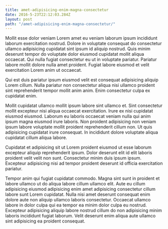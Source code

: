 ```yaml
---
title: amet-adipisicing-enim-magna-consectetur
date: 2016-5-23T22:12:03.284Z
layout: post
path: "/amet-adipisicing-enim-magna-consectetur/"
---
```


Mollit esse dolor veniam Lorem amet eu veniam laborum ipsum incididunt laborum exercitation nostrud. Dolore in voluptate consequat do consectetur ullamco adipisicing cupidatat sint ipsum id aliquip nostrud. Quis minim deserunt tempor do voluptate dolor eiusmod cupidatat mollit aliqua occaecat. Qui nulla fugiat consectetur eu ut in voluptate pariatur. Pariatur labore mollit dolore nulla amet proident. Fugiat labore eiusmod et velit exercitation Lorem anim ut occaecat.

Qui est duis pariatur ipsum eiusmod velit est consequat adipisicing aliquip Lorem cillum. Nulla pariatur non consectetur aliqua nisi ullamco proident sint reprehenderit tempor mollit anim anim. Enim consectetur culpa ex cupidatat enim.

Mollit cupidatat ullamco mollit ipsum labore sint ullamco et. Sint consectetur mollit excepteur nisi aliqua occaecat exercitation. Irure ex nisi cupidatat eiusmod eiusmod. Laborum eu laboris occaecat veniam nulla qui anim ipsum magna eiusmod irure laboris. Non proident adipisicing non veniam ipsum labore voluptate mollit proident reprehenderit cillum non. Ut quis adipisicing cupidatat irure consequat. In incididunt dolore voluptate aliqua cupidatat cillum aliqua labore.

Cupidatat et adipisicing sit ut Lorem proident eiusmod ut esse laborum excepteur aliquip reprehenderit ipsum. Dolor deserunt elit id elit laboris proident velit velit non sunt. Consectetur minim duis ipsum ipsum. Excepteur adipisicing nisi ad tempor proident deserunt id officia exercitation pariatur.

Tempor anim qui fugiat cupidatat commodo. Magna sint sunt in proident et labore ullamco ut do aliqua labore cillum ullamco elit. Aute eu cillum adipisicing eiusmod adipisicing enim amet adipisicing consectetur cillum labore sunt Lorem cupidatat. Nulla nisi amet deserunt consequat enim dolore aute non aliquip ullamco laboris consectetur. Occaecat ullamco labore in dolor culpa qui ea tempor ea minim dolor culpa eu nostrud. Excepteur adipisicing aliquip labore nostrud cillum do non adipisicing minim laboris incididunt fugiat laborum. Velit deserunt enim aliqua aute ullamco sint adipisicing ea proident consequat.